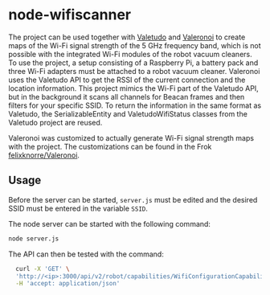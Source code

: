 # node-wifiscanner

The project can be used together with [Valetudo](https://github.com/Hypfer/Valetudo) and [Valeronoi](https://github.com/ccoors/Valeronoi) to create maps of the Wi-Fi signal strength of the 5 GHz frequency band, which is not possible with the integrated Wi-Fi modules of the robot vacuum cleaners. To use the project, a setup consisting of a Raspberry Pi, a battery pack and three Wi-Fi adapters must be attached to a robot vacuum cleaner. Valeronoi uses the Valetudo API to get the RSSI of the current connection and the location information. This project mimics the Wi-Fi part of the Valetudo API, but in the background it scans all channels for Beacan frames and then filters for your specific SSID. To return the information in the same format as Valetudo, the SerializableEntity and ValetudoWifiStatus classes from the Valetudo project are reused.

Valeronoi was customized to actually generate Wi-Fi signal strength maps with the project. The customizations can be found in the Frok [felixknorre/Valeronoi](https://github.com/felixknorre/Valeronoi).

## Usage

Before the server can be started, `server.js` must be edited and the desired SSID must be entered in the variable `SSID`.

The node server can be started with the following command:

```bash
node server.js
```
The API can then be tested with the command:

```bash
  curl -X 'GET' \
  'http://<ip>:3000/api/v2/robot/capabilities/WifiConfigurationCapability' \
  -H 'accept: application/json'
```
